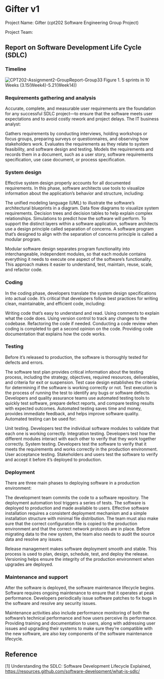 # Gifter v1
<p> Project Name: Gifter (cpt202 Software Engineering Group Project) </p>
Project Team: 

## Report on Software Development Life Cycle (SDLC)
### Timeline
![CPT202-Assignment2-GroupReport-Group33](https://github.com/YuezhenQin/Gifter/assets/37969376/edf8baee-c16f-40ce-bae1-4e7401d7a960)
Figure 1. 5 sprints in 10 Weeks (3.15(Week4)-5.21(Week14))


### Requirements gathering and analysis
Accurate, complete, and measurable user requirements are the foundation for any successful SDLC project—to ensure that the software meets user expectations and to avoid costly rework and project delays. The IT business analyst:

Gathers requirements by conducting interviews, holding workshops or focus groups, preparing surveys or questionnaires, and observing how stakeholders work.
Evaluates the requirements as they relate to system feasibility, and software design and testing.
Models the requirements and records them in a document, such as a user story, software requirements specification, use case document, or process specification.
### System design
Effective system design properly accounts for all documented requirements. In this phase, software architects use tools to visualize information about the application’s behavior and structure, including:

The unified modeling language (UML) to illustrate the software’s architectural blueprints in a diagram.
Data flow diagrams to visualize system requirements.
Decision trees and decision tables to help explain complex relationships.
Simulations to predict how the software will perform.
To support the distinct layers within a software application, software architects use a design principle called separation of concerns. A software program that’s designed to align with the separation of concerns principle is called a modular program.

Modular software design separates program functionality into interchangeable, independent modules, so that each module contains everything it needs to execute one aspect of the software’s functionality. This approach makes it easier to understand, test, maintain, reuse, scale, and refactor code.

### Coding
In the coding phase, developers translate the system design specifications into actual code. It’s critical that developers follow best practices for writing clean, maintainable, and efficient code, including:

Writing code that’s easy to understand and read.
Using comments to explain what the code does.
Using version control to track any changes to the codebase.
Refactoring the code if needed.
Conducting a code review when coding is completed to get a second opinion on the code.
Providing code documentation that explains how the code works.
### Testing
Before it’s released to production, the software is thoroughly tested for defects and errors.

The software test plan provides critical information about the testing process, including the strategy, objectives, required resources, deliverables, and criteria for exit or suspension.
Test case design establishes the criteria for determining if the software is working correctly or not.
Test execution is the process of running the test to identify any bugs or software defects.
Developers and quality assurance teams use automated testing tools to quickly test software, prepare defect reports, and compare testing results with expected outcomes. Automated testing saves time and money, provides immediate feedback, and helps improve software quality. Automated testing can be used for:

Unit testing. Developers test the individual software modules to validate that each one is working correctly.
Integration testing. Developers test how the different modules interact with each other to verify that they work together correctly.
System testing. Developers test the software to verify that it meets the requirements and works correctly in the production environment.
User acceptance testing. Stakeholders and users test the software to verify and accept it before it’s deployed to production.
### Deployment
There are three main phases to deploying software in a production environment:

The development team commits the code to a software repository.
The deployment automation tool triggers a series of tests.
The software is deployed to production and made available to users.
Effective software installation requires a consistent deployment mechanism and a simple installation structure with minimal file distribution. The team must also make sure that the correct configuration file is copied to the production environment and that the correct network protocols are in place. Before migrating data to the new system, the team also needs to audit the source data and resolve any issues.

Release management makes software deployment smooth and stable. This process is used to plan, design, schedule, test, and deploy the release. Versioning helps ensure the integrity of the production environment when upgrades are deployed.

### Maintenance and support
After the software is deployed, the software maintenance lifecycle begins. Software requires ongoing maintenance to ensure that it operates at peak performance. Developers periodically issue software patches to fix bugs in the software and resolve any security issues.

Maintenance activities also include performance monitoring of both the software’s technical performance and how users perceive its performance. Providing training and documentation to users, along with addressing user issues and upgrading their systems to make sure they’re compatible with the new software, are also key components of the software maintenance lifecycle.

## Reference
[1] Understanding the SDLC: Software Development Lifecycle Explained, https://resources.github.com/software-development/what-is-sdlc/
